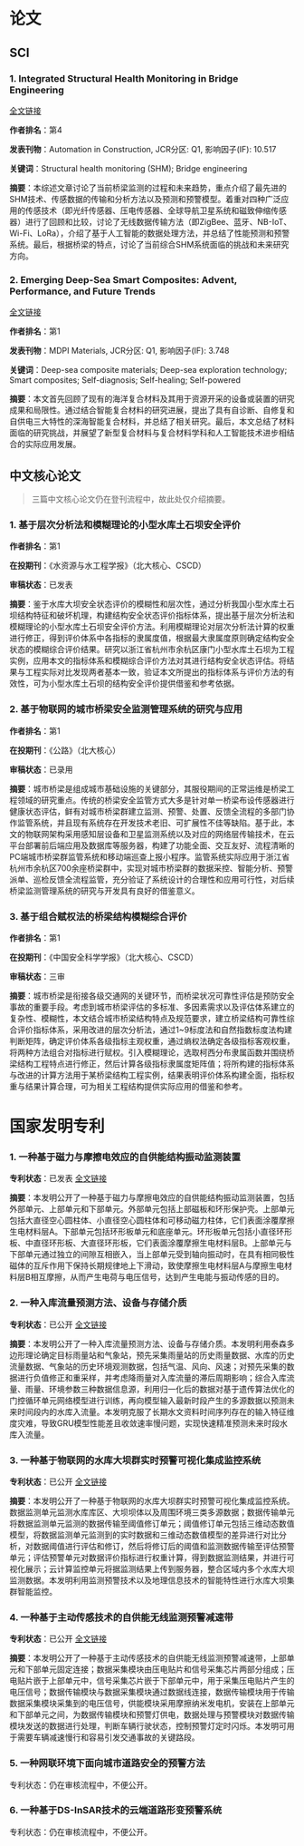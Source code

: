 # 论文

## SCI

### 1. Integrated Structural Health Monitoring in Bridge Engineering

[全文链接](https://www.sciencedirect.com/science/article/abs/pii/S0926580522000413 )

**作者排名**：第4

**发表刊物**：Automation in Construction, JCR分区: Q1, 影响因子(IF): 10.517

**关键词**：Structural health monitoring (SHM); Bridge engineering

**摘要**：本综述文章讨论了当前桥梁监测的过程和未来趋势，重点介绍了最先进的SHM技术、传感数据的传输和分析方法以及预测和预警模型。着重对四种广泛应用的传感技术（即光纤传感器、压电传感器、全球导航卫星系统和磁致伸缩传感器）进行了回顾和比较，讨论了无线数据传输方法（即ZigBee、蓝牙、NB-IoT、Wi-Fi、LoRa），介绍了基于人工智能的数据处理方法，并总结了性能预测和预警系统。最后，根据桥梁的特点，讨论了当前综合SHM系统面临的挑战和未来研究方向。

### 2. Emerging Deep-Sea Smart Composites: Advent, Performance, and Future Trends

[全文链接](https://www.mdpi.com/1996-1944/15/18/6469 )

**作者排名**：第1

**发表刊物**：MDPI Materials, JCR分区: Q1, 影响因子(IF): 3.748 

**关键词**：Deep-sea composite materials; Deep-sea exploration technology; Smart composites; Self-diagnosis; Self-healing; Self-powered

**摘要**：本文首先回顾了现有的海洋复合材料及其用于资源开采的设备或装置的研究成果和局限性。通过结合智能复合材料的研究进展，提出了具有自诊断、自修复和自供电三大特性的深海智能复合材料，并总结了相关研究。最后，本文总结了材料面临的研究挑战，并展望了新型复合材料与复合材料学科和人工智能技术进步相结合的实际应用发展。

## 中文核心论文

> 三篇中文核心论文仍在登刊流程中，故此处仅介绍摘要。

### 1. 基于层次分析法和模糊理论的小型水库土石坝安全评价

**作者排名**：第1

**在投期刊**：《水资源与水工程学报》（北大核心、CSCD）

**审稿状态**：已发表

**摘要**：鉴于水库大坝安全状态评价的模糊性和层次性，通过分析我国小型水库土石坝结构特征和破坏机理，构建结构安全状态评价指标体系，提出基于层次分析法和模糊理论的小型水库土石坝安全评价方法。利用模糊理论对层次分析法计算的权重进行修正，得到评价体系中各指标的隶属度值，根据最大隶属度原则确定结构安全状态的模糊综合评价结果。研究以浙江省杭州市余杭区康门小型水库土石坝为工程实例，应用本文的指标体系和模糊综合评价方法对其进行结构安全状态评估。将结果与工程实际对比发现两者基本一致，验证本文所提出的指标体系与评价方法的有效性，可为小型水库土石坝的结构安全评价提供借鉴和参考依据。

### 2. 基于物联网的城市桥梁安全监测管理系统的研究与应用

**作者排名**：第1

**在投期刊**：《公路》（北大核心）

**审稿状态**：已录用

**摘要**：城市桥梁是组成城市基础设施的关键部分，其服役期间的正常运维是桥梁工程领域的研究重点。传统的桥梁安全监管方式大多是针对单一桥梁布设传感器进行健康状态评估，鲜有对城市桥梁群建立监测、预警、处置、反馈全流程的多部门协作监管系统，并且现有系统存在开发技术老旧、可扩展性不佳等缺陷。基于此，本文的物联网架构采用感知层设备和卫星监测系统以及对应的网络层传输技术，在云平台部署前后端应用及数据库等服务器，构建了功能全面、交互友好、流程清晰的PC端城市桥梁群监管系统和移动端巡查上报小程序。监管系统实际应用于浙江省杭州市余杭区700余座桥梁群中，实现对城市桥梁群的数据采控、智能分析、预警派单、巡检反馈全流程监管，充分验证了系统设计的合理性和应用可行性，对后续桥梁监测管理系统的研究与开发具有良好的借鉴意义。

### 3. 基于组合赋权法的桥梁结构模糊综合评价

**作者排名**：第1

**在投期刊**：《中国安全科学学报》（北大核心、CSCD）

**审稿状态**：三审

**摘要**：城市桥梁是衔接各级交通网的关键环节，而桥梁状况可靠性评估是预防安全事故的重要手段。考虑到城市桥梁评估的多标准、多因素需求以及评估体系建立的复杂性、模糊性，本文结合城市桥梁结构特点及规范要求，建立桥梁结构可靠性综合评价指标体系，采用改进的层次分析法，通过1~9标度法和自然指数标度法构建判断矩阵，确定评价体系各级指标主观权重，通过熵权法确定各级指标客观权重，将两种方法组合对指标进行赋权。引入模糊理论，选取柯西分布隶属函数并围绕桥梁结构工程特点进行修正，然后计算各级指标隶属度矩阵值；将所构建的指标体系与改进的计算方法用于某桥梁结构工程实例，结果表明评价体系构建全面，指标权重与结果计算合理，可为相关工程结构提供实际应用的借鉴和参考。

# 国家发明专利

### 1. 一种基于磁力与摩擦电效应的自供能结构振动监测装置

**专利状态**：已发表 [全文链接](https://www.patentstar.com.cn/Search/Detail?ANE=AHIA3BCA9BIC7DCA9GDB4EAA3BAA9DGH8ABA9GHE9IDG7EAA)

**摘要**：本发明公开了一种基于磁力与摩擦电效应的自供能结构振动监测装置，包括外部单元、上部单元和下部单元。外部单元包括上部磁板和环形保护壳。上部单元包括大直径空心圆柱体、小直径空心圆柱体和可移动磁力柱体，它们表面涂覆摩擦生电材料层A。下部单元包括环形板单元和底座单元。环形板单元包括小直径环形板、中直径环形板、大直径环形板，它们表面涂覆摩擦生电材料层B。上部单元与下部单元通过独立的间隙互相嵌入，当上部单元受到轴向振动时，在具有相同极性磁体的互斥作用下保持长期规律地上下滑动，致使摩擦生电材料层A与摩擦生电材料层B相互摩擦，从而产生电荷与电压信号，达到产生电能与振动传感的目的。

### 2. 一种入库流量预测方法、设备与存储介质

**专利状态**：已公开 [全文链接](https://www.patentstar.com.cn/Search/Detail?ANE=9AIB6CEA7FAA7CDA6EBA7CFA9FDB7ADA9ADD6CCA9CHD1ABA)

**摘要**：本发明公开了一种入库流量预测方法、设备与存储介质。本发明利用泰森多边形理论确定目标雨量站和气象站，预先采集雨量站的历史雨量数据、水库的历史流量数据、气象站的历史环境观测数据，包括气温、风向、风速；对预先采集的数据进行负值修正和重采样，并考虑降雨量对入库流量的滞后周期影响；综合入库流量、雨量、环境参数三种数据信息源，利用归一化后的数据对基于遗传算法优化的门控循环单元网络模型进行训练，再向模型输入最新时段产生的多源数据以预测未来时间段内的水库入流量。本发明克服了长期水文资料时间序列存在的输入特征维度灾难，导致GRU模型性能差且收敛速率慢问题，实现快速精准预测未来时段水库入流量。

### 3. 一种基于物联网的水库大坝群实时预警可视化集成监控系统

**专利状态**：已公开 [全文链接](https://www.patentstar.com.cn/Search/Detail?ANE=9CID9HFD9BIC9ICC9IAA9HIH9CECBCHA9AHG9CFDCEHA9BCB)

**摘要**：本发明公开了一种基于物联网的水库大坝群实时预警可视化集成监控系统。数据监测单元监测水库库区、大坝坝体以及周围环境三类多源数据；数据传输单元将数据监测单元监测的数据传输至阈值修订单元；阈值修订单元包括三维动态数值模型，将数据监测单元监测到的实时数据和三维动态数值模型的差异进行对比分析，对数据阈值进行评估和修订，然后将修订后的阈值和监测数据传输至评估预警单元；评估预警单元对数据评价指标进行权重计算，得到数据监测结果，并进行可视化展示；云计算监控单元将据监测结果上传到服务器，整合区域内多个水库大坝监测数据。本发明利用监测预警技术以及地理信息技术的智能特性进行水库大坝集群智能监控。

### 4. 一种基于主动传感技术的自供能无线监测预警减速带

**专利状态**：已公开 [全文链接](https://www.patentstar.com.cn/Search/Detail?ANE=4ACA9EHC9FHF4ADA9HFE9GEC5CAA9FDD9FAEEHIA8BAA9AGE)

**摘要**：本发明公开了一种基于主动传感技术的自供能无线监测预警减速带，上部单元和下部单元固定连接；数据采集模块由压电贴片和信号采集芯片两部分组成；压电贴片嵌于上部单元中，信号采集芯片嵌于下部单元中，用于采集压电贴片产生的电压信号；数据传输模块与数据采集模块通过数据线连接，数据传输模块用于传输数据采集模块采集到的电压信号，供能模块采用摩擦纳米发电机，安装在上部单元和下部单元之间，为数据传输模块和预警灯供电，数据处理与预警模块对数据传输模块发送的数据进行处理，判断车辆行驶状态，控制预警灯定时闪烁。本发明可用于需要车辆减速慢行和容易引发交通事故的关键路段。

### 5. 一种网联环境下面向城市道路安全的预警方法

专利状态：仍在审核流程中，不便公开。

### 6. 一种基于DS-InSAR技术的云端道路形变预警系统

专利状态：仍在审核流程中，不便公开。
